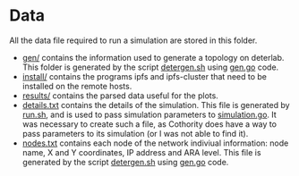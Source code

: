 # Data

All the data file required to run a simulation are stored in this folder.

- [gen/](gen) contains the information used to generate a topology on deterlab. This folder is generated by the script [detergen.sh](../scripts/detergen.sh) using [gen.go](../detergen/gen.go) code.
- [install/](install) contains the programs ipfs and ipfs-cluster that need to be installed on the remote hosts.
- [results/](results) contains the parsed data useful for the plots.
- [details.txt](details.txt) contains the details of the simulation. This file is generated by [run.sh](../scripts/run.sh), and is used to pass simulation parameters to [simulation.go](../simulation/simulation.go). It was necessary to create such a file, as Cothority does have a way to pass parameters to its simulation (or I was not able to find it).
- [nodes.txt](nodes.txt) contains each node of the network indiviual information: node name, X and Y coordinates, IP address and ARA level. This file is generated by the script [detergen.sh](../scripts/detergen.sh) using [gen.go](../detergen/gen.go) code.

